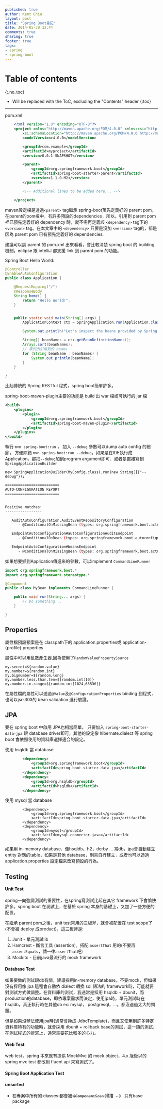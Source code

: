 ```yaml
---
published: true
author: Kent Chiu
layout: post
title: "Spring Boot筆記"
date: 2014-05-30 12:44
comments: true
sharing: true
footer: true
tags: 
- spring
- spring-boot
---
```



# Table of contents
{:.no_toc}

* Will be replaced with the ToC, excluding the "Contents" header
{:toc}

----------------------------------------------------------------




pom.xml


``` xml
    <?xml version="1.0" encoding="UTF-8"?>
    <project xmlns="http://maven.apache.org/POM/4.0.0" xmlns:xsi="http://www.w3.org/2001/XMLSchema-instance"
        xsi:schemaLocation="http://maven.apache.org/POM/4.0.0 http://maven.apache.org/xsd/maven-4.0.0.xsd">
        <modelVersion>4.0.0</modelVersion>

        <groupId>com.example</groupId>
        <artifactId>myproject</artifactId>
        <version>0.0.1-SNAPSHOT</version>

        <parent>
            <groupId>org.springframework.boot</groupId>
            <artifactId>spring-boot-starter-parent</artifactId>
            <version>1.1.0.M2</version>
        </parent>

        <!-- Additional lines to be added here... -->

    </project>

```

maven設定檔是透過`<parent>` tag繼承 spring-boot預先定義好的 parent pom，在parent的pom檔中，有許多預設的dependencies，所以，引用到 parent pom裡已預先定義好的 dependency 時，就不需再定義該 `<dependency>` tag下的 `<version>` tag。在本文章中的 `<dependency>`  只要是沒加 `<version>` tag的，都是因為 parent pom 已有預先定義好的 dependencies.

建議可以調 parent 的 pom.xml 出來看看，會比較清楚 spring boot 的 building 機制，eclipse 跟 intelliJ 都支援 link 到 parent pom 的功能。 

Spring Boot Hello World:


``` java
@Controller
@EnableAutoConfiguration
public class Application {

    @RequestMapping("/")
    @ResponseBody
    String home() {
        return "Hello World!";
    }


    public static void main(String[] args) {
        ApplicationContext ctx = SpringApplication.run(Application.class, args);

        System.out.println("Let's inspect the beans provided by Spring Boot:");

        String[] beanNames = ctx.getBeanDefinitionNames();
        Arrays.sort(beanNames);
        // 表列出引用到的 beans
        for (String beanName : beanNames) {
            System.out.println(beanName);
        }
    }

}

```

比起傳統的 Spring RESTful 程式，spring boot簡單許多。 

spring-boot-maven-plugin主要的功能是 build 出 war 檔或可執行的 jar 檔


``` xml
<build>
    <plugins>
        <plugin>
            <groupId>org.springframework.boot</groupId>
            <artifactId>spring-boot-maven-plugin</artifactId>
        </plugin>
    </plugins>
</build>

```



執行 `mvn spring-boot:run` ， 加入 `--debug` 參數可以dump auto config 的細節， 方便除錯 `mvn spring-boot:run --debug`，如果是在IDE執行成 Application，那把`--debug`加到program argument即可，或者是直接寫到`SpringApplicationBuilder`

`new SpringApplicationBuilder(MyConfig.class).run(new String[]{"--debug"});`


``` bash
=========================
AUTO-CONFIGURATION REPORT
=========================


Positive matches:
-----------------

   AuditAutoConfiguration.AuditEventRepositoryConfiguration
      - @ConditionalOnMissingBean (types: org.springframework.boot.actuate.audit.AuditEventRepository; SearchStrategy: all) found no beans (OnBeanCondition)

   EndpointAutoConfiguration#autoConfigurationAuditEndpoint
      - @ConditionalOnBean (types: org.springframework.boot.autoconfigure.condition.ConditionEvaluationReport; SearchStrategy: all) found the following [autoConfigurationReport] @ConditionalOnMissingBean (types: org.springframework.boot.actuate.endpoint.AutoConfigurationReportEndpoint; SearchStrategy: current) found no beans (OnBeanCondition)

   EndpointAutoConfiguration#beansEndpoint
      - @ConditionalOnMissingBean (types: org.springframework.boot.actuate.endpoint.BeansEndpoint; SearchStrategy: all) found no beans (OnBeanCondition)

```


如果想要抓到Application傳進來的參數，可以implement `CommandLineRunner`


``` java
import org.springframework.boot.*
import org.springframework.stereotype.*

@Component
public class MyBean implements CommandLineRunner {

    public void run(String... args) {
        // Do something...
    }

}

```


## Properties

屬性檔預設預案是在 classpath下的 application.properties或 application-{profile}.properties

屬性中可以用亂數產生器,因為使用了`RandomValuePropertySource`


``` properties
my.secret=${random.value}
my.number=${random.int}
my.bignumber=${random.long}
my.number.less.than.ten=${random.int(10)}
my.number.in.range=${random.int[1024,65536]}

```

在屬性檔的屬性可以透過`@Value`及`@ConfigurationProperties` binding 到程式， 也可以jsr-303的 bean validation 進行驗證。 



## JPA

要在 spring boot 中啟用 JPA也相當簡單， 只要加入 `spring-boot-starter-data-jpa` 跟 database driver即可，其他的設定像 hibernate.dialect 等 spring boot 會依照使用的資料庫選擇適合的設定。

使用 hsqldb 當 database


``` xml
        <dependency>
            <groupId>org.springframework.boot</groupId>
            <artifactId>spring-boot-starter-data-jpa</artifactId>
        </dependency>
        <dependency>
            <groupId>org.hsqldb</groupId>
            <artifactId>hsqldb</artifactId>
        </dependency>

```

使用 mysql 當 database


```
        <dependency>
            <groupId>org.springframework.boot</groupId>
            <artifactId>spring-boot-starter-data-jpa</artifactId>
        </dependency>
        <dependency>
            <groupId>mysql</groupId>
            <artifactId>mysql-connector-java</artifactId>
        </dependency>

```

如果用 in-memory database，像hsqldb，h2，derby … 當db，jpa會自動建立 entity 對應的table，如果是其他 database，則需自行建立，或者也可以透過 application.properties 設定檔來改寫預設的行為。 


## Testing

#### Unit Test

spring一向強調測試的重要性，在spring寫測試比起在其它 framework 下會愉快許多。spring boot 在測試上，在基於 spring 本身的基礎上，又加了一些方便的配置。

在繼承 parent pom之後，unit test常用的三板斧，就會被配置在 test scope了(不會被 deploy 成product)，這三板斧是:
 
1. Junit - 單元測試lib
2. Hamcrest - 斷言工具 (assertion)，搭配 `assertThat` 用的(不要再 `assertEquals`，請一律`assertThat`吧)
3. Mockito - 目前java最流行的 mock framework

#### Database Test

如果要做的測試跟db有關，建議採用in-memory database，不要mock，但如果沒有採用像 jpa 這種會自動依 dialect 轉換 sql 語法的 framework時，可能就要對測試方式做調整。在資料庫的測試，我通常是採用 hsqldb + dbunit，而production的database，即依專案需求而決定，使用jpa時，單元測試時在 hsqldb，真正執行時在其他db ex: mysql， postgresql，…，都沒遇過太大的問題。

但是如果沒辦法使用jpa時(通常會換成 JdbcTemplate)，而且又使用到許多特定資料庫特有的功能時，就會採用 dbunit + rollback base的測試，這一類的測試，在測試程式的撰寫上，通常需要花比較多的心力。

#### Web Test

web test，spring 本來就有提供 MockMvc 的 mock object，4.x 版後以的 spring mvc test 都改用 fluent api 來寫測試了。

#### Spring Boot Application Test




#### unsorted
- ~~在專案中所有的 classes 都會被 `@ComponentScan` 掃描~~ ﹣》 只有base package

